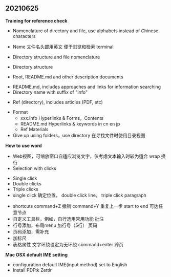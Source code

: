 ## 20210625

**Training for reference check**

- Nomenclature of directory and file, use alphabets instead of Chinese characters
 + Name 文件名头部用英文 便于浏览和检索 terminal
- Directory structure and file nomenclature
 + Directory structure
  * Root, README.md and other description documents
   - README.md, includes approaches and links for information searching
   - Directory name with suffix of "Info"
  * Ref (directory), includes articles (PDF, etc)



- Format
    - xxx.Info Hyperlinks & Forms，Contents
    - README.md Hyperlinks & keywords in cn en jp
    - Ref Materials
- Give up using folders，use directory 在寻找文件时使用目录视图


**How to use word**

- Web视图，可缩放窗口自适应浏览文字，仅考虑文本输入时较为适合 wrap 换行
- Selection with clicks
 + Single click
 + Double clicks
 + Triple clicks
 + single click 确定位置， double click line， triple click paragraph
- shortcuts command+Z 撤销 command+Y 重复上一步 start to end 可达任意节点
- 自定义工具栏，例如，自行选用常用功能 批注
- 行号添加，布局menu 加行号（5行） 页码
- 页码添加，需补充
- 加标尺
- 表格属性 文字环绕设定为无环绕 command+enter 跨页


**Mac OSX default IME setting**

- configuration default IME(input method) set to English
- Install PDFtk Zettlr